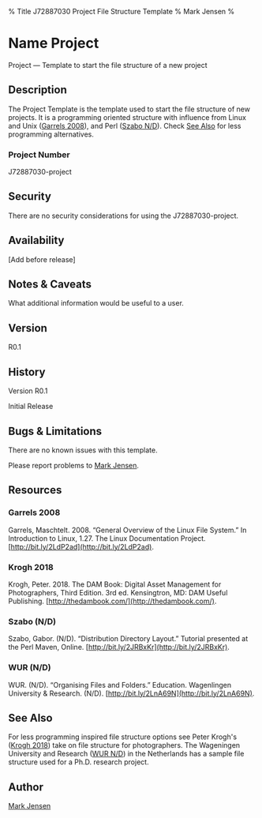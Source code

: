 % Title J72887030 Project File Structure Template
% Mark Jensen
% 


# Name Project

Project — Template to start the file structure of a new project

## Description

The Project Template is the template used
to start the file structure
of new projects.
It is a programming oriented structure with influence
from Linux and Unix ([Garrels 2008](#garrels-2008)), and Perl ([Szabo N/D](#szabo-nd)).
Check [See Also](#see-also) for less programming alternatives.

### Project Number

J72887030-project

## Security

There are no security considerations for using the J72887030-project.

## Availability

[Add before release]

## Notes & Caveats

What additional information would be useful to a user.

## Version

R0.1

## History

Version R0.1

Initial Release

## Bugs & Limitations

There are no known issues with this template.

Please report problems to [Mark Jensen](#author).

## Resources

### Garrels 2008
Garrels, Maschtelt. 2008. “General Overview of the Linux File System.”
In Introduction to Linux, 1.27. The Linux Documentation Project.
[http://bit.ly/2LdP2ad](http://bit.ly/2LdP2ad).

### Krogh 2018 
Krogh, Peter. 2018.
The DAM Book: Digital Asset Management for Photographers, Third Edition.
3rd ed. Kensingtron, MD: DAM Useful Publishing.
[http://thedambook.com/](http://thedambook.com/).

### Szabo (N/D)
Szabo, Gabor. (N/D). “Distribution Directory Layout.”
Tutorial presented at the Perl Maven, Online.
[http://bit.ly/2JRBxKr](http://bit.ly/2JRBxKr).

### WUR (N/D)
WUR. (N/D). “Organising Files and Folders.” Education.
Wagenlingen University & Research. (N/D).
[http://bit.ly/2LnA69N](http://bit.ly/2LnA69N).

## See Also

For less programming inspired file structure options
see Peter Krogh's ([Krogh 2018](#krogh-2018)) take on file structure for photographers.
The Wageningen University and Research ([WUR N/D](#wur-nd)) in the Netherlands
has a sample file structure used for a Ph.D. research project.

## Author

[Mark Jensen](mailto:mark@jensen.net)

